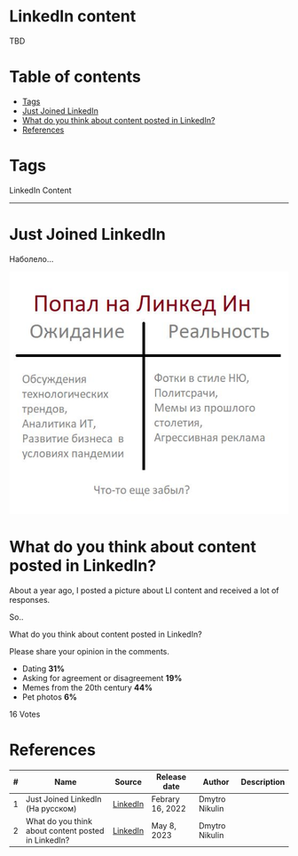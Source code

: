 # LinkedIn content
TBD 

# Table of contents
- [Tags](https://github.com/dimanikulin/dimanikulin/blob/main/LinkedInContent.md#tags)
- [Just Joined LinkedIn](https://github.com/dimanikulin/dimanikulin/blob/main/LinkedInContent.md#just-joined-linkedin)
- [What do you think about content posted in LinkedIn?](https://github.com/dimanikulin/dimanikulin/blob/main/LinkedInContent.md#what-do-you-think-about-content-posted-in-linkedin)
- [References](https://github.com/dimanikulin/dimanikulin/blob/main/LinkedInContent.md#references)

# Tags
LinkedIn Content

---

# Just Joined LinkedIn
Наболело...

<img src="./Images/JustJoinedLinkedIn.jpg" alt="Just Joined LinkedIn" />


# What do you think about content posted in LinkedIn?

About a year ago, I posted a picture about LI content and received a lot of responses.

So..

What do you think about content posted in LinkedIn?

Please share your opinion in the comments.

- Dating  **31%**
- Asking for agreement or disagreement **19%**
- Memes from the 20th century **44%**
- Pet photos **6%**

16 Votes

# References
| # | Name                 | Source                | Release date           |  Author                 | Description   |
| - | ---------------------|---------------------- |----------------------- | ----------------------- |:-------------:|
| 1 | Just Joined LinkedIn (На русском) |[LinkedIn](https://www.linkedin.com/posts/dimanikulin_%D0%BD%D0%B0%D0%B1%D0%BE%D0%BB%D0%B5%D0%BB%D0%BE-activity-6896460037422686208-xicr?utm_source=share&utm_medium=member_desktop)| Febrary 16, 2022 | Dmytro Nikulin |  |
| 2 | What do you think about content posted in LinkedIn? | [LinkedIn](https://www.linkedin.com/posts/dimanikulin_linkedin-content-activity-7061244365477752832-VDm0?utm_source=share&utm_medium=member_desktop) | May 8, 2023 | Dmytro Nikulin |  | 